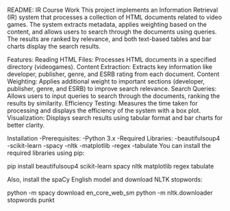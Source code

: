 README: IR Course Work
This project implements an Information Retrieval (IR) system that processes a collection of HTML documents related to video games. 
The system extracts metadata, applies weighting based on the content, and allows users to search through the documents using queries. 
The results are ranked by relevance, and both text-based tables and bar charts display the search results.

Features:
Reading HTML Files: Processes HTML documents in a specified directory (videogames).
Content Extraction: Extracts key information like developer, publisher, genre, and ESRB rating from each document.
Content Weighting: Applies additional weight to important sections (developer, publisher, genre, and ESRB) to improve search relevance.
Search Queries: Allows users to input queries to search through the documents, ranking the results by similarity.
Efficiency Testing: Measures the time taken for processing and displays the efficiency of the system with a box plot.
Visualization: Displays search results using tabular format and bar charts for better clarity.

Installation
-Prerequisites:
-Python 3.x
-Required Libraries:
-beautifulsoup4
-scikit-learn
-spacy
-nltk
-matplotlib
-regex
-tabulate
You can install the required libraries using pip:

pip install beautifulsoup4 scikit-learn spacy nltk matplotlib regex tabulate

Also, install the spaCy English model and download NLTK stopwords:

python -m spacy download en_core_web_sm
python -m nltk.downloader stopwords punkt
